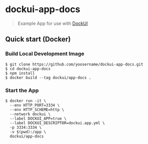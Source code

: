 # dockui-app-docs

> Example App for use with [DockUI](https://github.com/yoosername/dockui)

## Quick start (Docker)

### Build Local Development Image

```shell
$ git clone https://github.com/yoosername/dockui-app-docs.git
$ cd dockui-app-docs
$ npm install
$ docker build --tag dockui/app-docs .
```

### Start the App

```shell
$ docker run -it \
  --env HTTP_PORT=3334 \
  --env HTTP_SCHEME=http \
  --network dockui \
  --label DOCKUI_APP=true \
  --label DOCKUI_DESCRIPTOR=dockui.app.yml \
  -p 3334:3334 \
  -v $(pwd):/app \
  dockui/app-docs
```
